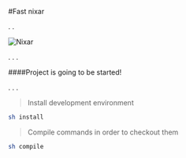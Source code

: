 #Fast nixar

.
.

![Nixar](http://res.cloudinary.com/nixar-work/image/upload/v1447903516/wordle_t36ubv.png)

.
.
.

####Project is going to be started!

.
.
.

>
>
>Install development environment
>
>
```sh
sh install
```
>
>
>Compile commands in order to checkout them
>
>
```sh
sh compile
```



